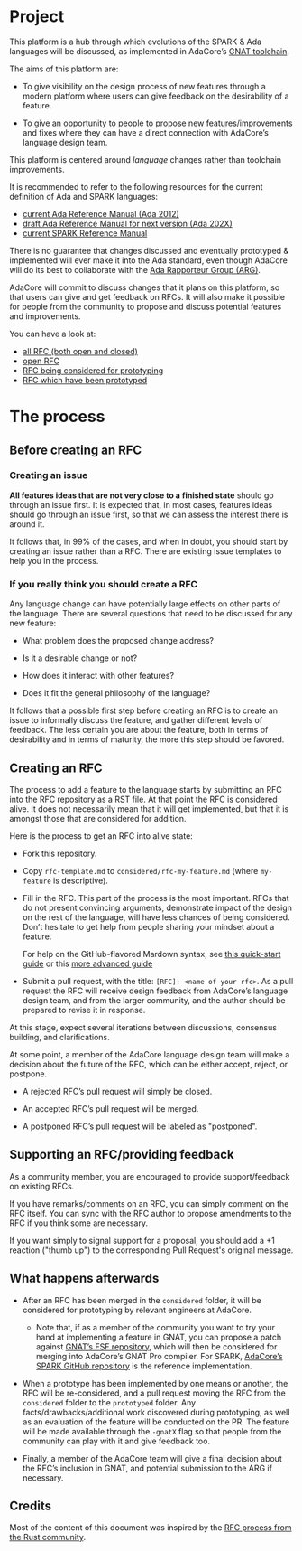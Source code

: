 Project
=======

This platform is a hub through which evolutions of the SPARK & Ada languages
will be discussed, as implemented in AdaCore’s [GNAT
toolchain](https://www.adacore.com/community).

The aims of this platform are:

- To give visibility on the design process of new features through a modern
  platform where users can give feedback on the desirability of a feature.

- To give an opportunity to people to propose new features/improvements and
  fixes where they can have a direct connection with AdaCore’s language design
  team.

This platform is centered around *language* changes rather than toolchain
improvements.

It is recommended to refer to the following resources for the current
definition of Ada and SPARK languages:

- [current Ada Reference Manual (Ada 2012)](http://www.ada-auth.org/standards/rm12_w_tc1/html/RM-TOC.html)
- [draft Ada Reference Manual for next version (Ada 202X)](http://www.ada-auth.org/standards/2xrm/html/RM-TTL.html)
- [current SPARK Reference Manual](http://docs.adacore.com/spark2014-docs/html/lrm/)

There is no guarantee that changes discussed and eventually prototyped &
implemented will ever make it into the Ada standard, even though AdaCore will
do its best to collaborate with the [Ada Rapporteur Group
(ARG)](http://www.ada-auth.org/arg.html).

AdaCore will commit to discuss changes that it plans on this platform, so that
users can give and get feedback on RFCs. It will also make it possible for
people from the community to propose and discuss potential features and
improvements.

You can have a look at:

- [all RFC (both open and closed)](https://github.com/AdaCore/ada-spark-rfcs/pulls?q=is%3Apr+)
- [open RFC](https://github.com/AdaCore/ada-spark-rfcs/pulls)
- [RFC being considered for prototyping](https://github.com/AdaCore/ada-spark-rfcs/tree/master/considered)
- [RFC which have been prototyped](https://github.com/AdaCore/ada-spark-rfcs/tree/master/prototyped)

The process
===========

Before creating an RFC
----------------------

### Creating an issue

**All features ideas that are not very close to a finished state** should go
through an issue first. It is expected that, in most cases, features ideas
should go through an issue first, so that we can assess the interest there is
around it.

It follows that, in 99% of the cases, and when in doubt, you should start by
creating an issue rather than a RFC. There are existing issue templates to help
you in the process.

### If you really think you should create a RFC

Any language change can have potentially large effects on other parts of the
language. There are several questions that need to be discussed for any new
feature:

- What problem does the proposed change address?

- Is it a desirable change or not?

- How does it interact with other features?

- Does it fit the general philosophy of the language?

It follows that a possible first step before creating an RFC is to create an
issue to informally discuss the feature, and gather different levels of
feedback. The less certain you are about the feature, both in terms of
desirability and in terms of maturity, the more this step should be favored.

Creating an RFC
---------------

The process to add a feature to the language starts by submitting an RFC into the
RFC repository as a RST file. At that point the RFC is considered alive. It
does not necessarily mean that it will get implemented, but that it is amongst
those that are considered for addition.

Here is the process to get an RFC into alive state:

- Fork this repository.

- Copy `rfc-template.md` to `considered/rfc-my-feature.md` (where `my-feature`
  is descriptive).

- Fill in the RFC. This part of the process is the most important. RFCs that do
  not present convincing arguments, demonstrate impact of the design on the
  rest of the language, will have less chances of being considered. Don’t
  hesitate to get help from people sharing your mindset about a feature.

  For help on the GitHub-flavored Mardown syntax, see [this quick-start
  guide](https://guides.github.com/features/mastering-markdown/) or this [more
  advanced
  guide](https://help.github.com/en/github/writing-on-github/basic-writing-and-formatting-syntax)

- Submit a pull request, with the title: `[RFC]: <name of your rfc>`.
  As a pull request the RFC will receive design feedback from AdaCore’s
  language design team, and from the larger community, and the author
  should be prepared to revise it in response.

At this stage, expect several iterations between discussions, consensus
building, and clarifications.

At some point, a member of the AdaCore language design team will make a
decision about the future of the RFC, which can be either accept, reject, or
postpone.

- A rejected RFC’s pull request will simply be closed.

- An accepted RFC’s pull request will be merged.

- A postponed RFC’s pull request will be labeled as "postponed".

Supporting an RFC/providing feedback
------------------------------------

As a community member, you are encouraged to provide support/feedback on
existing RFCs.

If you have remarks/comments on an RFC, you can simply comment on the
RFC itself. You can sync with the RFC author to propose amendments to
the RFC if you think some are necessary.

If you want simply to signal support for a proposal, you should add a +1
reaction ("thumb up") to the corresponding Pull Request's original message.

What happens afterwards
-----------------------

- After an RFC has been merged in the `considered` folder, it will be
  considered for prototyping by relevant engineers at AdaCore.

  * Note that, if as a member of the community you want to try your hand at
    implementing a feature in GNAT, you can propose a patch against [GNAT’s FSF
    repository](https://www.gnu.org/software/gnat/), which will then be
    considered for merging into AdaCore’s GNAT Pro compiler. For SPARK,
    [AdaCore’s SPARK GitHub repository](https://github.com/AdaCore/spark2014)
    is the reference implementation.

- When a prototype has been implemented by one means or another, the RFC will be
  re-considered, and a pull request moving the RFC from the `considered` folder
  to the `prototyped` folder. Any facts/drawbacks/additional work discovered
  during prototyping, as well as an evaluation of the feature will be conducted
  on the PR. The feature will be made available through the `-gnatX` flag so
  that people from the community can play with it and give feedback too.

- Finally, a member of the AdaCore team will give a final decision about the
  RFC’s inclusion in GNAT, and potential submission to the ARG if necessary.

Credits
-------

Most of the content of this document was inspired by the [RFC process from the
Rust community](https://github.com/rust-lang/rfcs).
